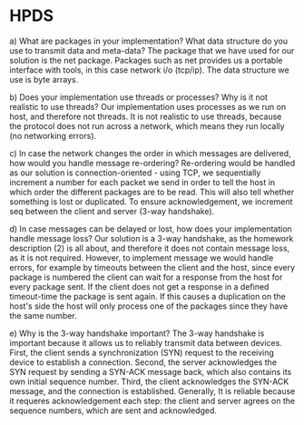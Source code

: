 # HPDS

a) What are packages in your implementation? What data structure do you use to transmit data and meta-data?
The package that we have used for our solution is the net package. Packages such as net provides us a portable interface with tools, in this case network i/o (tcp/ip).
The data structure we use is byte arrays.

b) Does your implementation use threads or processes? Why is it not realistic to use threads?
Our implementation uses processes as we run on host, and therefore not threads. It is not realistic to use threads, because the protocol does not run across a network, which means they run locally (no networking errors).

c) In case the network changes the order in which messages are delivered, how would you handle message re-ordering?
Re-ordering would be handled as our solution is connection-oriented - using TCP, we sequentially increment a number for each packet we send in order to tell the host in which order the different packages are to be read. This will also tell whether something is lost or duplicated. To ensure acknowledgement, we increment seq between the client and server (3-way handshake).

d) In case messages can be delayed or lost, how does your implementation handle message loss?
Our solution is a 3-way handshake, as the homework description (2) is all about, and therefore it does not contain message loss, as it is not required. However, to implement message we would handle errors, for example by timeouts between the client and the host, since every package is numbered the client can wait for a response from the host for every package sent. If the client does not get a response in a defined timeout-time the package is sent again. If this causes a duplication on the host's side the host will only process one of the packages since they have the same number.

e) Why is the 3-way handshake important?
The 3-way handshake is important because it allows us to reliably transmit data between devices.
First, the client sends a synchronization (SYN) request to the receiving device to establish a connection.
Second, the server acknowledges the SYN request by sending a SYN-ACK message back, which also contains its own initial sequence number.
Third, the client acknowledges the SYN-ACK message, and the connection is established.
Generally, It is reliable because it requeres acknowledgement each step: the client and server agrees on the sequence numbers, which are sent and acknowledged.
